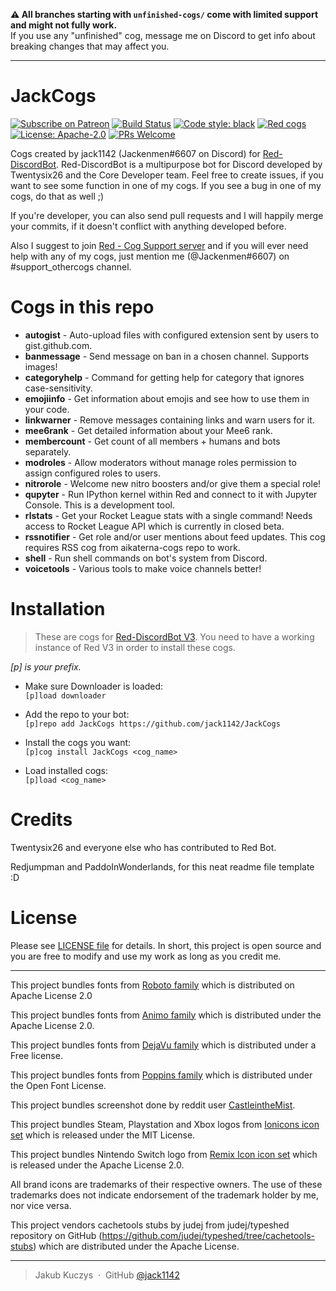 **⚠️ All branches starting with `unfinished-cogs/` come with limited support and might not fully work.**<br>
If you use any "unfinished" cog, message me on Discord to get info about breaking changes that may affect you.

---

# JackCogs

[![Subscribe on Patreon](https://img.shields.io/badge/Support%20me%20on-Patreon-orange.svg?logo=patreon)](https://www.patreon.com/Jackenmen)
[![Build Status](https://travis-ci.com/jack1142/JackCogs.svg?branch=wip/cleaning-code-v3)](https://travis-ci.com/jack1142/JackCogs/branches)
[![Code style: black](https://github.com/jack1142/JackCogs/workflows/black/badge.svg)](https://github.com/ambv/black)
[![Red cogs](https://img.shields.io/badge/Red--DiscordBot-cogs-red.svg)](https://github.com/Cog-Creators/Red-DiscordBot/tree/V3/develop)
[![License: Apache-2.0](https://img.shields.io/badge/License-Apache--2.0-blue.svg)](https://opensource.org/licenses/Apache-2.0)
[![PRs Welcome](https://img.shields.io/badge/PRs-welcome-brightgreen.svg)](http://makeapullrequest.com)

Cogs created by jack1142 (Jackenmen#6607 on Discord) for [Red-DiscordBot](https://github.com/Cog-Creators/Red-DiscordBot). Red-DiscordBot is a multipurpose bot for Discord developed by Twentysix26 and the Core Developer team. Feel free to create issues, if you want to see some function in one of my cogs. If you see a bug in one of my cogs, do that as well ;)

If you're developer, you can also send pull requests and I will happily merge your commits, if it doesn't conflict with anything developed before.

Also I suggest to join [Red - Cog Support server](https://discord.gg/GET4DVk) and if you will ever need help with any of my cogs, just mention me (@Jackenmen#6607) on #support_othercogs channel.

# Cogs in this repo

* **autogist** - Auto-upload files with configured extension sent by users to gist.github.com.
* **banmessage** - Send message on ban in a chosen channel. Supports images!
* **categoryhelp** - Command for getting help for category that ignores case-sensitivity.
* **emojiinfo** - Get information about emojis and see how to use them in your code.
* **linkwarner** - Remove messages containing links and warn users for it.
* **mee6rank** - Get detailed information about your Mee6 rank.
* **membercount** - Get count of all members + humans and bots separately.
* **modroles** - Allow moderators without manage roles permission to assign configured roles to users.
* **nitrorole** - Welcome new nitro boosters and/or give them a special role!
* **qupyter** - Run IPython kernel within Red and connect to it with Jupyter Console. This is a development tool.
* **rlstats** - Get your Rocket League stats with a single command! Needs access to Rocket League API which is currently in closed beta.
* **rssnotifier** - Get role and/or user mentions about feed updates. This cog requires RSS cog from aikaterna-cogs repo to work.
* **shell** - Run shell commands on bot's system from Discord.
* **voicetools** - Various tools to make voice channels better!

# Installation

> These are cogs for [Red-DiscordBot V3](https://github.com/Cog-Creators/Red-DiscordBot/tree/V3/develop).
You need to have a working instance of Red V3 in order to install these cogs.

*[p] is your prefix.*

* Make sure Downloader is loaded:<br>
  `[p]load downloader`

* Add the repo to your bot:<br>
  `[p]repo add JackCogs https://github.com/jack1142/JackCogs`

* Install the cogs you want:<br>
  `[p]cog install JackCogs <cog_name>`

* Load installed cogs:<br>
  ``[p]load <cog_name>``

# Credits

Twentysix26 and everyone else who has contributed to Red Bot.

Redjumpman and PaddoInWonderlands, for this neat readme file template :D

# License

Please see [LICENSE file](LICENSE) for details. In short, this project is open source and you are free to modify and use my work as long as you credit me.

---

This project bundles fonts from [Roboto family](https://fonts.google.com/specimen/Roboto) which is distributed on Apache License 2.0

This project bundles fonts from [Animo family](https://fonts.google.com/specimen/Arimo) which is distributed under the Apache License 2.0.

This project bundles fonts from [DejaVu family](https://github.com/dejavu-fonts/dejavu-fonts) which is distributed under a Free license.

This project bundles fonts from [Poppins family](https://fonts.google.com/specimen/Poppins) which is distributed under the Open Font License.

This project bundles screenshot done by reddit user [CastleintheMist](https://www.reddit.com/user/CastleintheMist/).

This project bundles Steam, Playstation and Xbox logos from [Ionicons icon set](https://ionicons.com/) which is released under the MIT License.

This project bundles Nintendo Switch logo from [Remix Icon icon set](https://remixicon.com/) which is released under the Apache License 2.0.

All brand icons are trademarks of their respective owners. The use of these trademarks does not indicate endorsement of the trademark holder by me, nor vice versa.

This project vendors cachetools stubs by judej from judej/typeshed repository on GitHub (https://github.com/judej/typeshed/tree/cachetools-stubs) which are distributed under the Apache License.

---

> Jakub Kuczys &nbsp;&middot;&nbsp;
> GitHub [@jack1142](https://github.com/jack1142)
